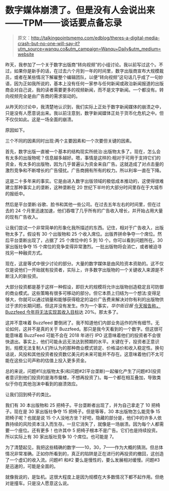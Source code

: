 # 数字媒体崩溃了。但是没有人会说出来——TPM——谈话要点备忘录

> 原文：<http://talkingpointsmemo.com/edblog/theres-a-digital-media-crash-but-no-one-will-say-it?utm_source=wanqu.co&utm_campaign=Wanqu+Daily&utm_medium=website>

昨天，我参加了一个关于数字出版商“转向视频”的小组讨论。我以前写过这个。不过，如果你是新手的话，在过去六个月到一年的时间里，数字出版商宣布大规模裁员，或者在某些情况下解雇整个编辑团队，以便“转向视频”这句话几乎成了一句妙语，因为正如我所说的，基本上没有任何一家参与任何新闻或政治新闻报道的出版商会对自己说，我的读者需要更多的视频新闻，而不是文字新闻。一个都没有。转向视频完全是由广告商的需求驱动的。

从昨天的讨论中，我清楚地认识到，我们实际上正处于数字新闻媒体的崩溃之中，只是没有人愿意说出来。我以前注意到，数字新闻媒体正处于货币化危机之中。但不仅仅如此。这是一场全面的崩溃。

原因如下。

三个不同的因素同时出现:两个主要因素和一个次要但关键的因素。

首先，数字出版一直被一个基本的结构现实所统治:出版物太多了。现在，怎么会有太多的出版物呢？信息越多越好。嗯，事情是这样的:相对于可用于支持它们的资金，有太多的出版物，因为几乎普遍认为资金来自广告。这就造成了对点击量的激烈竞争和不断增长的广告侵扰。广告商拥有所有的权力。所以利率一直在下降。

这是二十多年来的事实。它是由进入数字出版领域的极低成本推动的，这使得很难建立那种事实上的垄断，这种垄断在 20 世纪下半叶的大部分时间里存在于大城市的报纸中。

然后是平台垄断:谷歌、脸书和其他一些公司。在过去五年左右的时间里，但在过去的 24 个月里迅速加速，他们吞噬了几乎所有的广告收入增长，并开始占用大量的现有广告收入。

让我们尝试一个非常简单的形象化我所描述的东西。记住，相对于广告收入，出版物太多了。假设有 30 个出版物和 25 个收入席位。出版界拼命争夺一个席位。然后平台垄断出现了，占据了 25 个席位中的 5 到 10 个。你可以看到问题所在。30 家出版社争夺 15 个席位的竞争变得异常激烈。一批出版物将会消亡，或者被迫寻找另一种融资方式。

现在，这是等式中很少讨论的部分。大量的数字媒体是由风险资本资助的。这不仅仅是说他们一开始就有投资者，实际上，许多数字出版物的一个关键收入来源是不断注入的新投资。

大部分投资都是基于这样一种假设，即巨大的规模将允许出版物创造稳定且可防御的商业模式。这些策略有很多可移动的部分。但它本质上归结为一个想法:变得足够大，你就可以通过销量和能够获得稳定的溢价广告费来解决对你有利的出版物供过于求的长期问题。但这并没有发生。作为一个事实，*华尔街日报* [今天报告称，Buzzfeed 今年将无法实现其收入目标](https://www.wsj.com/articles/buzzfeed-set-to-miss-revenue-target-signaling-turbulence-in-media-1510861771)达 20%。那太多了。

这并不意味着 Buzzfeed 要倒闭了。我不知道他们内部业务运作的所有细节。无论如何，这并不是真的关于 Buzzfeed。那只是我今天看到的一个数字。但这很可能意味着 BuzzFeed 可能不会在 2018 年进行 IPO 这意味着他们的投资者不会很快退出。事实上，他们可能永远无法达到预期的水平。关键在于，投资者正意识到，规模无法复制人们所认为的那种商业模式锁定、价格溢价和收入稳定性。换句话说，风投和其他投资者投资数亿美元的未来可能并不存在。这意味着他们不太可能在这些公司声称的估值上投入更多资金。

总的来说，问题#1(出版物太多)和问题#2(平台垄断)一起催化产生了问题#3(投资者意识到他们投资的是海市蜃楼，不想再投资了)。每一个都在相互叠加，导致类似于你在其他泡沫中看到的崩溃效应。

让我们回到椅子的类比。

我们有 30 本出版物和 25 把椅子。平台垄断者出现了，并为自己拿走了 10 把椅子。现在是 30 家出版社争夺 15 把椅子。但是等等，30 本出版物怎么能竞争 15 把椅子呢？也就是说 15 个人没地方坐？好吧，隐藏的部分是，他们中的许多人依靠持续的风险资本注入而生存。一旦它消失了，就像是一场崩溃。因为每个人都需要一个座位。还有更多！也许其中 5 把椅子根本不是广告。它们也是持续投资。所以实际上有 30 家出版社竞争 10 个席位。也可能是 7。

为了清楚起见，我把这些精确的数字——10，30，7——作为大概的猜测。但总体情况非常准确。正如你所看到的，真正的陷阱是正在进行的再投资的撤回，这创造了一个虚幻的收入流。问题#1 和#2 要么是慢性的，要么发展相对缓慢。问题#3 是迅速的，可能是全面的。

就像我说的，是坠机。这很大程度上是因为规模在大多数情况下都不起作用。但绝对是撞车。只是没人愿意这么说。